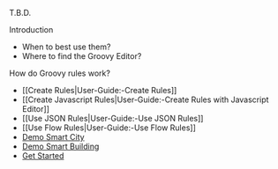 T.B.D.

Introduction
- When to best use them?
- Where to find the Groovy Editor?

How do Groovy rules work?

- [[Create Rules|User-Guide:-Create Rules]]
- [[Create Javascript Rules|User-Guide:-Create Rules with Javascript Editor]]
- [[Use JSON Rules|User-Guide:-Use JSON Rules]]
- [[Use Flow Rules|User-Guide:-Use Flow Rules]]
- [Demo Smart City](Demo-Smart-City)
- [Demo Smart Building](Demo-Smart-Building)
- [Get Started](https://openremote.io/get-started-manager/)